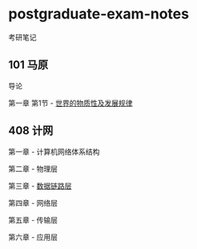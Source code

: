 # postgraduate-exam-notes

考研笔记



## 101 马原

导论

第一章 第1节 - [世界的物质性及发展规律](https://github.com/LeopoldChou/postgraduate-exam-notes/blob/main/)



## 408 计网

第一章 - 计算机网络体系结构

第二章 - 物理层

第三章 - [数据链路层](https://github.com/LeopoldChou/postgraduate-exam-notes/blob/main/408-%E8%AE%A1%E7%A7%91/1-%E8%AE%A1%E7%BD%91/3-%E6%95%B0%E6%8D%AE%E9%93%BE%E8%B7%AF%E5%B1%82.md)

第四章 - 网络层

第五章 - 传输层

第六章 - 应用层
